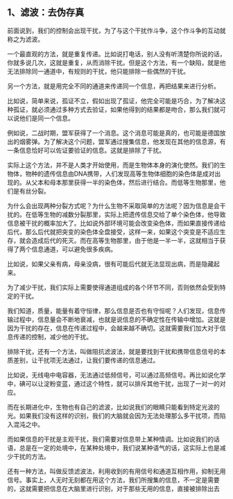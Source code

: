 <h2>1、滤波：去伪存真</h2><p data-pid="luYFdaDy">前面说到，我们的控制会出现干扰，为了与这个干扰作斗争，这个作斗争的互动就称之为滤波。</p><p data-pid="GRadRqmk">一个最直观的方法，就是重复传递。比如说打电话，别人没有听清楚你所说的话，你就多说几次，这就是重复，从而消除干扰。但是这个方法，有一个缺陷，就是他无法排除同一通道中，有规则的干扰，他只能排除一些偶然的干扰。</p><p data-pid="W4YVLQfZ">另一个方法，就是用完全不同的通道来传递同一个信息，再把结果来进行分析。</p><p data-pid="I4G_qXDL">比如说，简单来说，孤证不立，假如出现了孤证，他完全可能是巧合，为了解决这种孤证，就必须通过多种方式去验证，如果他得到的结果都是吻合，那么我们就可以说他们是同一个信息。</p><p data-pid="bXfI9r86">例如说，二战时期，盟军获得了一个消息。这个消息可能是真的，也可能是德国放出的烟雾弹。为了解决这个问题，盟军通过搜集信息，他发现在其他的信息源，有一条信息恰好可以佐证要验证的信息。这就是排除了干扰。</p><p data-pid="aHhPw2By">实际上这个方法，并不是人类才开始使用，而是生物体本身的演化使然。我们的生物体，物种的遗传信息由DNA携带，人们发现高等生物体细胞的染色体是成对出现的。从父本和母本那里获得一半的染色体，然后进行结合。而低等生物那里，他们是有丝分裂。</p><p data-pid="oWNXk4Aj">为什么会出现两种分裂方式呢？为什么生物不采取简单的方法呢？因为信息是会干扰的。在低等生物的减数分裂那里，实际上把遗传信息交给了单个染色体，他导致信息被干扰的概率加大了。比如说外部环境可能会改变染色体，而如果直接传递给后代，那么后代就把突变的染色体全盘接受，这样一来，如果这个突变是不适应生存，就会造成后代的死灭。而在高等生物那里，由于他是一半一半，这就相当于获得了两个信息通道，可以避免很多疾病。</p><p data-pid="lTHC7W-w">比如说，如果父亲有病，母亲没病，很有可能后代就无法显现出病，而是隐藏起来。</p><p data-pid="mg0bPOma">为了减少干扰，我们实际上需要使得通道组成的各个环节不同，否则依然会受到特定的干扰。</p><p data-pid="EaYNxlN_">我们知道，质量，能量有着守恒律，那么信息是否也有守恒呢？人们发现，信息传输过程中，信息量会不断地衰减，也就是说信息的不确定性在传输中增加。这就是因为干扰的存在，信息在传递过程中，会越来越不确切。这就需要我们加大对于信息传递的控制，减少他的干扰。</p><p data-pid="HCnDOQIy">排除干扰，还有一个方法，叫做阻抗滤波法，就是要找到干扰和携带信息信号的本质差别，让干扰项无法通过，让我们要传递的信息通过。</p><p data-pid="qKDH2XMa">比如说，无线电中电容器，无法通过低频信号，可以通过高频信号。再比如说化学中，碘可以让淀粉变蓝，通过这个特性，就可以排斥其他干扰，出现了一对一的对应。</p><p data-pid="DbLV8OXS">而在长期进化中，生物也有自己的滤波，比如说我们的眼睛只能看到特定光波的光。如果我们没有这样的识别，我们的大脑就会因为无法处理那么多干扰项，而陷入混沌之中。</p><p data-pid="eAI5YPnK">而如果信息的干扰是主观干扰，我们需要对信息带上某种情调。比如说我们的话语，总是在一定的处境中，在某种处境中，我们说某种语气的话，这实际上也是减少干扰的方法。</p><p data-pid="tQxlMV22">还有一种方法，叫做反馈滤波法，利用收到的有用信号和通道互相作用，抑制无用信号。事实上，人无时无刻都在用这个方法，我们所搜集的信息，不一定是需要的，这就需要把信息在大脑里进行识别，对于那些无用的信息，直接被排除出去</p><p></p><p></p><p></p><p></p><p></p><p></p><p></p><p></p>